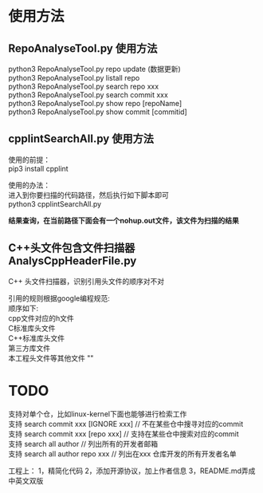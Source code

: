 # 使用方法
## RepoAnalyseTool.py 使用方法
python3 RepoAnalyseTool.py repo update  (数据更新) <br/>
python3 RepoAnalyseTool.py listall repo  <br/>
python3 RepoAnalyseTool.py search repo xxx  <br/>
python3 RepoAnalyseTool.py search commit xxx  <br/>
python3 RepoAnalyseTool.py show repo [repoName]  <br/>
python3 RepoAnalyseTool.py show commit [commitid]  <br/>

## cpplintSearchAll.py 使用方法
使用的前提： <br/>
pip3 install cpplint  <br/>

使用的办法：  <br/>
进入到你要扫描的代码路径，然后执行如下脚本即可  <br/>
python3 cpplintSearchAll.py   <br/>

**结果查询，在当前路径下面会有一个nohup.out文件，该文件为扫描的结果** <br/>

## C++头文件包含文件扫描器 AnalysCppHeaderFile.py
C++ 头文件扫描器，识别引用头文件的顺序对不对  <br/>

引用的规则根据google编程规范:  <br/>
顺序如下:                      <br/>
cpp文件对应的h文件              <br/>
C标准库头文件                   <br/>
C++标准库头文件                 <br/>
第三方库文件 <sys/>             <br/>
本工程头文件等其他文件 ""       <br/>

# TODO
支持对单个仓，比如linux-kernel下面也能够进行检索工作     <br/>
支持 search commit xxx  [IGNORE xxx]     // 不在某些仓中搜寻对应的commit        <br/>
支持 search commit xxx  [repo   xxx]     // 支持在某些仓中搜索对应的commit      <br/>
支持 search all author                   // 列出所有的开发者邮箱                <br/>
支持 search all author repo xxx          // 列出在xxx 仓库开发的所有开发者名单  <br/>


工程上：
1，精简化代码
2，添加开源协议，加上作者信息
3，README.md弄成中英文双版

